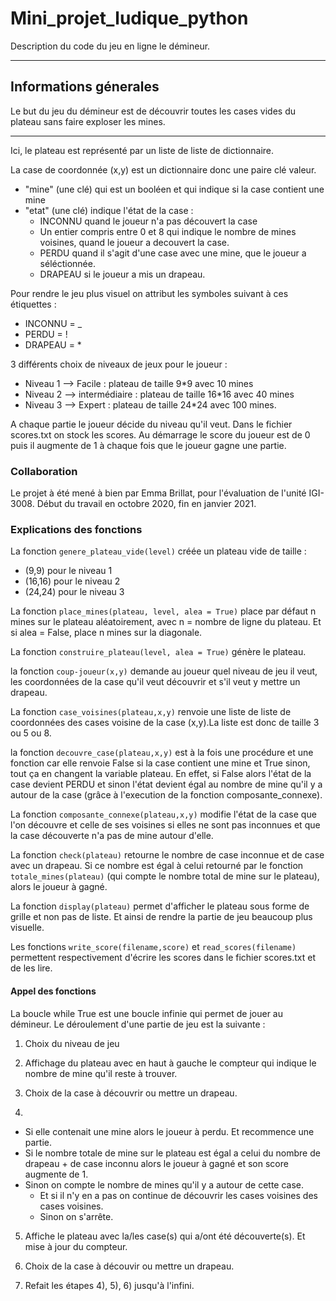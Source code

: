 # Mini_projet_ludique_python
Description du code du jeu en ligne le démineur.
***
## Informations génerales
Le but du jeu du démineur est de découvrir toutes les cases vides du plateau sans faire exploser les mines.
***
Ici, le plateau est représenté par un liste de liste de dictionnaire.

La case de coordonnée (x,y) est un dictionnaire donc une paire clé valeur.
  - "mine" (une clé) qui est un booléen et qui indique si la case contient une mine 
  - "etat" (une clé) indique l'état de la case :
      - INCONNU quand le joueur n'a pas découvert la case
      - Un entier compris entre 0 et 8 qui indique le nombre de mines voisines, quand le joueur a decouvert la case.
      - PERDU quand il s'agit d'une case avec une mine, que le joueur a séléctionnée.
      - DRAPEAU si le joueur a mis un drapeau.

Pour rendre le jeu plus visuel on attribut les symboles suivant à ces étiquettes :  

- INCONNU = _
- PERDU = !
- DRAPEAU = *

3 différents choix de niveaux de jeux pour le joueur : 
- Niveau 1 --> Facile : plateau de taille 9*9 avec 10 mines
- Niveau 2 --> intermédiaire : plateau de taille 16*16 avec 40 mines
- Niveau 3 --> Expert : plateau de taille 24*24 avec 100 mines.

A chaque partie le joueur décide du niveau qu'il veut.
Dans le fichier scores.txt on stock les scores. Au démarrage le score du joueur est de 0 puis il augmente de 1 à chaque fois que le joueur gagne une partie.

### Collaboration
Le projet à été mené à bien par Emma Brillat, pour l'évaluation de l'unité IGI-3008. Début du travail en octobre 2020, fin en janvier 2021.

### Explications des fonctions
La fonction `genere_plateau_vide(level)` créée un plateau vide de taille : 
- (9,9) pour le niveau 1
- (16,16) pour le niveau 2
- (24,24) pour le niveau 3

La fonction `place_mines(plateau, level, alea = True)` place par défaut n mines sur le plateau aléatoirement, avec n = nombre de ligne du plateau.
Et si alea = False, place n mines sur la diagonale. 

La fonction `construire_plateau(level, alea = True)` génère le plateau.

la fonction `coup-joueur(x,y)` demande au joueur quel niveau de jeu il veut, les coordonnées de la case qu'il veut découvrir et s'il veut y mettre un drapeau.

La fonction `case_voisines(plateau,x,y)` renvoie une liste de liste de coordonnées des cases voisine de la case (x,y).La liste est donc de taille 3 ou 5 ou 8.

la fonction `decouvre_case(plateau,x,y)` est à la fois une procédure et une fonction car elle renvoie False si la case contient une mine et True sinon, tout ça en changent la variable plateau. En effet, si False alors l'état de la case devient PERDU et sinon l'état devient égal au nombre de mine qu'il y a autour de la case (grâce à l'execution de la fonction composante_connexe).

La fonction `composante_connexe(plateau,x,y)` modifie l'état de la case que l'on découvre et celle de ses voisines si elles ne sont pas inconnues et que la case découverte n'a pas de mine autour d'elle.

La fonction `check(plateau)` retourne le nombre de case inconnue et de case avec un drapeau. Si ce nombre est égal à celui retourné par le fonction `totale_mines(plateau)` (qui compte le nombre total de mine sur le plateau), alors le joueur à gagné. 

La fonction `display(plateau)` permet d'afficher le plateau sous forme de grille et non pas de liste. Et ainsi de rendre la partie de jeu beaucoup plus visuelle.

Les fonctions `write_score(filename,score)` et `read_scores(filename)` permettent respectivement d'écrire les scores dans le fichier scores.txt et de les lire.

#### Appel des fonctions

La boucle while True est une boucle infinie qui permet de jouer au démineur.
Le déroulement d'une partie de jeu est la suivante : 

1) Choix du niveau de jeu

2) Affichage du plateau avec en haut à gauche le compteur qui indique le nombre de mine qu'il reste à trouver.

3) Choix de la case à découvrir ou mettre un drapeau.

4) 
  - Si elle contenait une mine alors le joueur à perdu. Et recommence une partie.
  - Si le nombre totale de mine sur le plateau est égal a celui du nombre de drapeau + de case inconnu alors le joueur à gagné et son score augmente de 1.
  - Sinon on compte le nombre de mines qu'il y a autour de cette case.
      - Et si il n'y en a pas on continue de découvrir les cases voisines des cases voisines.
      - Sinon on s'arrête.

5) Affiche le plateau avec la/les case(s) qui a/ont été découverte(s). Et mise à jour du compteur.

6) Choix de la case à découvir ou mettre un drapeau.

7) Refait les étapes 4), 5), 6) jusqu'à l'infini.


